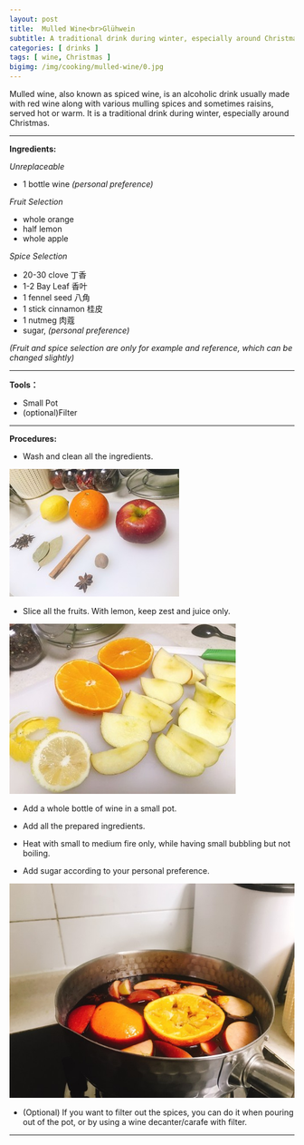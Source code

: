 ```yaml
---
layout: post
title:  Mulled Wine<br>Glühwein
subtitle: A traditional drink during winter, especially around Christmas
categories: [ drinks ]
tags: [ wine, Christmas ]
bigimg: /img/cooking/mulled-wine/0.jpg
---
```


Mulled wine, also known as spiced wine, is an alcoholic drink usually made with red wine along with various mulling spices and sometimes raisins, served hot or warm. It is a traditional drink during winter, especially around Christmas.

---

**Ingredients:**

*Unreplaceable*

- 1 bottle wine *(personal preference)*

*Fruit Selection*
- whole orange
- half lemon
- whole apple

*Spice Selection*
- 20-30 clove 丁香
- 1-2 Bay Leaf 香叶
- 1 fennel seed 八角
- 1 stick cinnamon 桂皮
- 1 nutmeg 肉蔻
- sugar, *(personal preference)*

*(Fruit and spice selection are only for example and reference, which can be changed slightly)*

---

**Tools：**

- Small Pot
- (optional)Filter

---

**Procedures:**

- Wash and clean all the ingredients.

![ingredients](/img/cooking/mulled-wine/1.jpg)

- Slice all the fruits. With lemon, keep zest and juice only.

![prepare](/img/cooking/mulled-wine/2.jpg)

- Add a whole bottle of wine in a small pot.

- Add all the prepared ingredients.

- Heat with small to medium fire only, while having small bubbling but not boiling.

- Add sugar according to your personal preference.

![done](/img/cooking/mulled-wine/0.jpg)

- (Optional) If you want to filter out the spices, you can do it when pouring out of the pot, or by using a wine decanter/carafe with filter.

---

